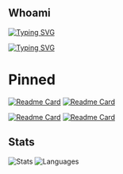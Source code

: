 ## Whoami

[![Typing SVG](https://readme-typing-svg.herokuapp.com?font=Orbitron&weight=500&size=18&duration=3500&pause=11000&color=FFFFFF&background=FFFFFF00&multiline=true&width=435&height=32&lines=0xSickb0y&color=7DFA00)](https://git.io/typing-svg)

[![Typing SVG](https://readme-typing-svg.herokuapp.com?font=Orbitron&weight=500&size=14&duration=3500&color=FFFFFF&background=FFFFFF00&vCenter=true&width=435&height=30&lines=+;%E2%80%A2+Cyber+Security+Student;%E2%80%A2+Capture+the+Flag+player;%E2%80%A2+Aspiring+Red+Team+operator&color=7DFA00)](https://git.io/typing-svg)

# Pinned

[![Readme Card](https://github-readme-stats.vercel.app/api/pin/?username=0xSickb0y&repo=RsCodeDump&theme=chartreuse-dark)](https://github.com/0xSickb0y/RsCodeDump)
[![Readme Card](https://github-readme-stats.vercel.app/api/pin/?username=0xSickb0y&repo=windcorp&theme=chartreuse-dark&description_lines_count=2&card_width=700)](https://github.com/0xSickb0y/windcorp)

[![Readme Card](https://github-readme-stats.vercel.app/api/pin/?username=0xSickb0y&repo=SearchParty&theme=chartreuse-dark)](https://github.com/0xSickb0y/SearchParty)
[![Readme Card](https://github-readme-stats.vercel.app/api/pin/?username=0xSickb0y&repo=OffensiveToolkit&theme=chartreuse-dark)](https://github.com/0xSickb0y/OffensiveToolkit)


## Stats

![Stats](https://github-readme-stats.vercel.app/api?username=0xSickb0y&theme=chartreuse-dark&show_icons=true&hide_border=false&count_private=true&include_all_commits=true&text_bold=true) 
![Languages](https://github-readme-stats.vercel.app/api/top-langs/?username=0xSickb0y&theme=chartreuse-dark&langs_count=3&text_bold=true) 

